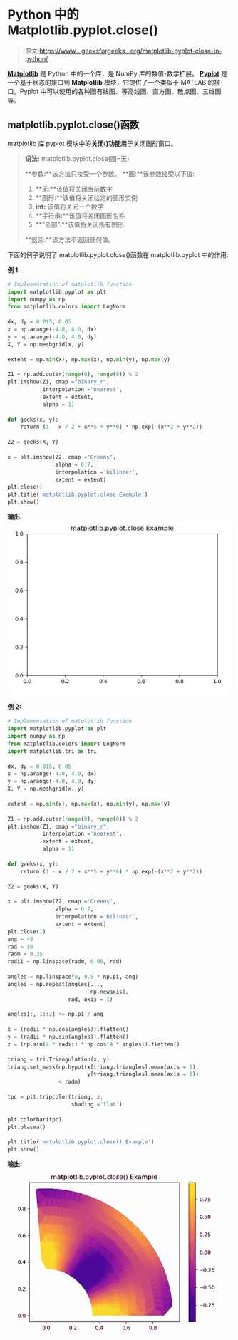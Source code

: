 # Python 中的 Matplotlib.pyplot.close()

> 原文:[https://www . geeksforgeeks . org/matplotlib-pyplot-close-in-python/](https://www.geeksforgeeks.org/matplotlib-pyplot-close-in-python/)

**[Matplotlib](https://www.geeksforgeeks.org/python-introduction-matplotlib/)** 是 Python 中的一个库，是 NumPy 库的数值-数学扩展。 **[Pyplot](https://www.geeksforgeeks.org/pyplot-in-matplotlib/)** 是一个基于状态的接口到 **Matplotlib** 模块，它提供了一个类似于 MATLAB 的接口。Pyplot 中可以使用的各种图有线图、等高线图、直方图、散点图、三维图等。

## matplotlib.pyplot.close()函数

matplotlib 库 pyplot 模块中的**关闭()功能**用于关闭图形窗口。

> **语法:** matplotlib.pyplot.close(图=无)
> 
> **参数:**该方法只接受一个参数。
> **图:**该参数接受以下值:
> 
> 1.  **无:**该值将关闭当前数字
> 2.  **图形:**该值将关闭给定的图形实例
> 3.  **int:** 该值将关闭一个数字
> 4.  **字符串:**该值将关闭图形名称
> 5.  **“全部”:**该值将关闭所有图形
> 
> **返回:**该方法不返回任何值。

下面的例子说明了 matplotlib.pyplot.close()函数在 matplotlib.pyplot 中的作用:

**例 1:**

```py
# Implementation of matplotlib function
import matplotlib.pyplot as plt
import numpy as np
from matplotlib.colors import LogNorm

dx, dy = 0.015, 0.05
x = np.arange(-4.0, 4.0, dx)
y = np.arange(-4.0, 4.0, dy)
X, Y = np.meshgrid(x, y)

extent = np.min(x), np.max(x), np.min(y), np.max(y)

Z1 = np.add.outer(range(8), range(8)) % 2
plt.imshow(Z1, cmap ="binary_r", 
           interpolation ='nearest',
           extent = extent, 
           alpha = 1)

def geeks(x, y):
    return (1 - x / 2 + x**5 + y**6) * np.exp(-(x**2 + y**2))

Z2 = geeks(X, Y)

x = plt.imshow(Z2, cmap ="Greens", 
               alpha = 0.7, 
               interpolation ='bilinear',
               extent = extent)
plt.close()
plt.title('matplotlib.pyplot.close Example')
plt.show()
```

**输出:**
![](img/73a1644c2597b04acab263c8313b7e67.png)

**例 2:**

```py
# Implementation of matplotlib function
import matplotlib.pyplot as plt
import numpy as np
from matplotlib.colors import LogNorm
import matplotlib.tri as tri

dx, dy = 0.015, 0.05
x = np.arange(-4.0, 4.0, dx)
y = np.arange(-4.0, 4.0, dy)
X, Y = np.meshgrid(x, y)

extent = np.min(x), np.max(x), np.min(y), np.max(y)

Z1 = np.add.outer(range(8), range(8)) % 2
plt.imshow(Z1, cmap ="binary_r", 
           interpolation ='nearest',
           extent = extent,
           alpha = 1)

def geeks(x, y):
    return (1 - x / 2 + x**5 + y**6) * np.exp(-(x**2 + y**2))

Z2 = geeks(X, Y)

x = plt.imshow(Z2, cmap ="Greens",
               alpha = 0.7, 
               interpolation ='bilinear',
               extent = extent)
plt.close(1)
ang = 40
rad = 10
radm = 0.35
radii = np.linspace(radm, 0.95, rad)

angles = np.linspace(0, 0.5 * np.pi, ang)
angles = np.repeat(angles[...,
                          np.newaxis], 
                   rad, axis = 1)

angles[:, 1::2] += np.pi / ang

x = (radii * np.cos(angles)).flatten()
y = (radii * np.sin(angles)).flatten()
z = (np.sin(4 * radii) * np.cos(4 * angles)).flatten()

triang = tri.Triangulation(x, y)
triang.set_mask(np.hypot(x[triang.triangles].mean(axis = 1),
                         y[triang.triangles].mean(axis = 1))
                < radm)

tpc = plt.tripcolor(triang, z,
                    shading ='flat')

plt.colorbar(tpc)
plt.plasma()

plt.title('matplotlib.pyplot.close() Example')
plt.show()
```

**输出:**
![](img/4290fcb25914c5c74cbf5ddc84de892f.png)